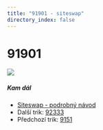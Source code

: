 ```yaml
---
title: "91901 - siteswap"
directory_index: false
---
```


# 91901

![](/animace/siteswap/91901.gif)

##### Kam dál

- [Siteswap - podrobný návod](/siteswap.html "Podrobné vysvětlení siteswapů..")
- Další trik: [92333](92333.html "Siteswap 92333")
- Předchozí trik: [9151](9151.html "Siteswap 9151")

